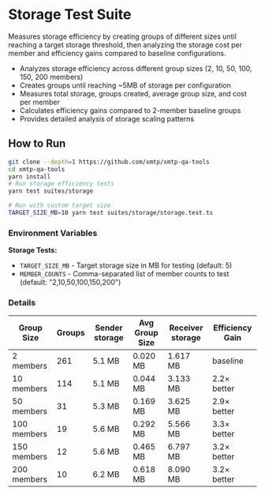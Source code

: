 # Storage Test Suite

Measures storage efficiency by creating groups of different sizes until reaching a target storage threshold, then analyzing the storage cost per member and efficiency gains compared to baseline configurations.

- Analyzes storage efficiency across different group sizes (2, 10, 50, 100, 150, 200 members)
- Creates groups until reaching ~5MB of storage per configuration
- Measures total storage, groups created, average group size, and cost per member
- Calculates efficiency gains compared to 2-member baseline groups
- Provides detailed analysis of storage scaling patterns

## How to Run

```bash
git clone --depth=1 https://github.com/xmtp/xmtp-qa-tools
cd xmtp-qa-tools
yarn install
# Run storage efficiency tests
yarn test suites/storage

# Run with custom target size
TARGET_SIZE_MB=10 yarn test suites/storage/storage.test.ts
```

### Environment Variables

**Storage Tests:**

- `TARGET_SIZE_MB` - Target storage size in MB for testing (default: 5)
- `MEMBER_COUNTS` - Comma-separated list of member counts to test (default: "2,10,50,100,150,200")

### Details

| Group Size  | Groups | Sender storage | Avg Group Size | Receiver storage | Efficiency Gain |
| ----------- | ------ | -------------- | -------------- | ---------------- | --------------- |
| 2 members   | 261    | 5.1 MB         | 0.020 MB       | 1.617 MB         | baseline        |
| 10 members  | 114    | 5.1 MB         | 0.044 MB       | 3.133 MB         | 2.2× better     |
| 50 members  | 31     | 5.3 MB         | 0.169 MB       | 3.625 MB         | 2.9× better     |
| 100 members | 19     | 5.6 MB         | 0.292 MB       | 5.566 MB         | 3.3× better     |
| 150 members | 12     | 5.6 MB         | 0.465 MB       | 6.797 MB         | 3.2× better     |
| 200 members | 10     | 6.2 MB         | 0.618 MB       | 8.090 MB         | 3.2× better     |
